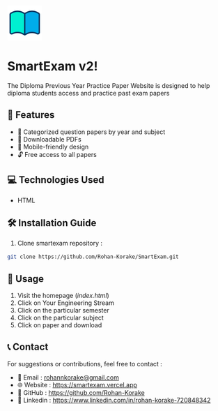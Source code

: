 ![Logo](SmartExam/icons/logo.png)
# SmartExam v2!
The Diploma Previous Year Practice Paper Website is designed to help diploma students access and practice past exam papers

## 🚀 Features
- 📂 Categorized question papers by year and subject
- 📄 Downloadable PDFs
- 📱 Mobile-friendly design
- 🔓 Free access to all papers

##  💻 Technologies Used
- HTML

## 🛠️ Installation Guide
1. Clone smartexam repository :
```bash
git clone https://github.com/Rohan-Korake/SmartExam.git
```

## 🔑 Usage
1. Visit the homepage (*index.html*)
2. Click on Your Engineering Stream
3. Click on the particular semester 
4. Click on the particular subject 
5. Click on paper and download 

## 📞 Contact
For suggestions or contributions, feel free to contact :
- 📧 Email : rohannkorake@gmail.com
- 🌐 Website : https://smartexam.vercel.app
- 📂 GitHub : https://github.com/Rohan-Korake
- 🔗 Linkedin : https://www.linkedin.com/in/rohan-korake-720848342
